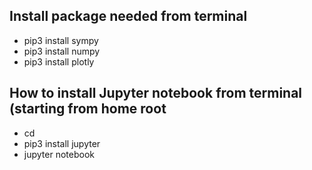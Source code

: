 ## Install package needed from terminal 
* pip3 install sympy
* pip3 install numpy
* pip3 install plotly

## How to install Jupyter notebook from terminal (starting from home root
* cd 
* pip3 install jupyter
* jupyter notebook 

